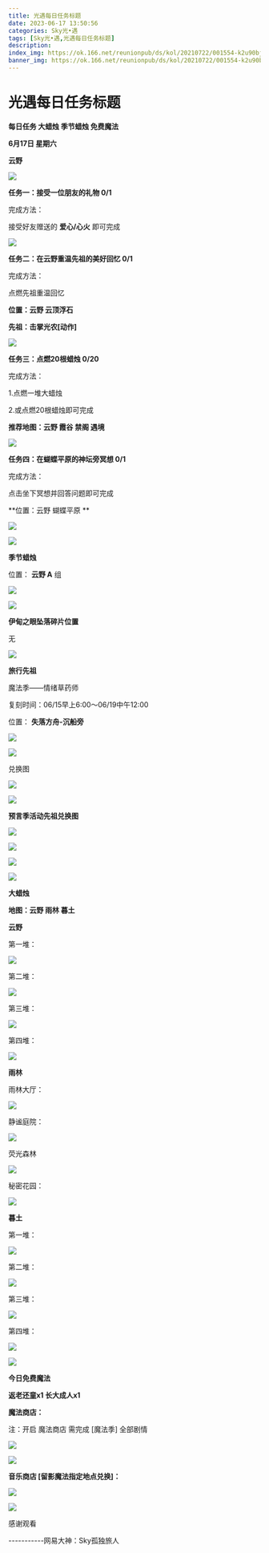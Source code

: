 ```yaml
---
title: 光遇每日任务标题
date: 2023-06-17 13:50:56
categories: Sky光•遇
tags: [Sky光•遇,光遇每日任务标题]
description: 
index_img: https://ok.166.net/reunionpub/ds/kol/20210722/001554-k2u90bj7ay.png?imageView&thumbnail=600x0&type=jpg
banner_img: https://ok.166.net/reunionpub/ds/kol/20210722/001554-k2u90bj7ay.png?imageView&thumbnail=600x0&type=jpg
---
```

# 光遇每日任务标题
**每日任务 大蜡烛 季节蜡烛 免费魔法**

 **6月17日 星期六**

 **云野**

![](https://img.166.net/reunionpub/ds/kol/20230617/000832-tn9k5u6w7e.jpg)

 **任务一：接受一位朋友的礼物 0/1**

完成方法：

接受好友赠送的 **爱心/心火** 即可完成

![](https://img.166.net/reunionpub/ds/kol/20230617/000240-vt5gp7imwe.jpeg)

 **任务二：在云野重温先祖的美好回忆 0/1**

完成方法：

点燃先祖重温回忆

 **位置：云野 云顶浮石**

 **先祖：击掌光农[动作]**

![](https://img.166.net/reunionpub/ds/kol/20230617/000453-mbj5829piq.jpg)

 **任务三：点燃20根蜡烛 0/20**

完成方法：

1.点燃一堆大蜡烛

2.或点燃20根蜡烛即可完成

 **推荐地图：云野 霞谷 禁阁 遇境**

![](https://img.166.net/reunionpub/ds/kol/20230617/000514-ipr3oqun4v.jpg)

 **任务四：在蝴蝶平原的神坛旁冥想 0/1**

完成方法：

点击坐下冥想并回答问题即可完成

 **位置：云野 蝴蝶平原  **

![](https://img.166.net/reunionpub/ds/kol/20230617/000528-9pv1c3s8df.jpg)

![](https://img.166.net/reunionpub/ds/kol/20230502/053253-tkp31d0r2j.png)

 **季节蜡烛**

位置： **云野 A** 组

![](https://img.166.net/reunionpub/ds/kol/20230616/235326-nbkm0g4w3v.png)

![](https://img.166.net/reunionpub/ds/kol/20230501/003537-boqnslm12s.png)

 **伊甸之眼坠落碎片位置**

无

![](https://img.166.net/reunionpub/ds/kol/20230501/003537-boqnslm12s.png)

 **旅行先祖**

魔法季——情绪草药师

复刻时间：06/15早上6:00～06/19中午12:00

位置： **失落方舟-沉船旁**

![](https://img.166.net/reunionpub/ds/kol/20230616/003919-pq5bmkf7s2.jpg)

![](https://img.166.net/reunionpub/ds/kol/20230616/004126-sdojk2w19v.jpeg)

兑换图

![](https://img.166.net/reunionpub/ds/kol/20230616/004150-2v7639m5ar.jpg)

![](https://img.166.net/reunionpub/ds/kol/20230501/003537-boqnslm12s.png)

 **预言季活动先祖兑换图**

![](https://img.166.net/reunionpub/ds/kol/20230610/094842-n3oplyifq5.jpg)

![](https://img.166.net/reunionpub/ds/kol/20230610/094856-ic3ykbfqvn.jpg)

![](https://img.166.net/reunionpub/ds/kol/20230610/094906-97nzhr8oi2.jpg)

![](https://img.166.net/reunionpub/ds/kol/20230501/003537-boqnslm12s.png)

 **大蜡烛**

 **地图：云野 雨林 暮土**

 **云野**

第一堆：

![](https://img.166.net/reunionpub/ds/kol/20230616/235436-k07b8psauj.jpeg)

第二堆：

![](https://img.166.net/reunionpub/ds/kol/20230616/235445-vbkzugo1s9.jpeg)

第三堆：

![](https://img.166.net/reunionpub/ds/kol/20230616/235452-m23is59tc7.jpeg)

第四堆：

![](https://img.166.net/reunionpub/ds/kol/20230616/235459-1katrpf05s.jpeg)

 **雨林**

雨林大厅：

![](https://img.166.net/reunionpub/ds/kol/20230615/235641-hqdanvj5i0.jpeg)

静谧庭院：

![](https://img.166.net/reunionpub/ds/kol/20230615/235725-rkmjv2sif4.jpeg)

荧光森林

![](https://img.166.net/reunionpub/ds/kol/20230615/235756-e2spdzjry6.jpeg)

秘密花园：

![](https://img.166.net/reunionpub/ds/kol/20230615/235845-7o53afj9yd.jpeg)

 **暮土**

第一堆：

![](https://img.166.net/reunionpub/ds/kol/20230616/235618-v4wq7ks1mn.jpeg)

第二堆：

![](https://img.166.net/reunionpub/ds/kol/20230616/235628-6u8e2blct3.jpeg)

第三堆：

![](https://img.166.net/reunionpub/ds/kol/20230616/235633-s2d8k0gw1e.jpeg)

第四堆：

![](https://img.166.net/reunionpub/ds/kol/20230616/235639-badvif0g8y.jpeg)

![](https://img.166.net/reunionpub/ds/kol/20221018/100256-wzutnocka0.png)

 **今日免费魔法**

 **返老还童x1 长大成人x1**

 **魔法商店：**

注：开启 魔法商店 需完成 [魔法季] 全部剧情

![](https://img.166.net/reunionpub/ds/kol/20221018/100559-oibznvdtus.png)

![](https://img.166.net/reunionpub/ds/kol/20230616/235707-ps2bqg0845.jpeg)

 **音乐商店 [留影魔法指定地点兑换]：**

![](https://img.166.net/reunionpub/ds/kol/20230616/235721-s6kd8th7lz.jpeg)

![](https://img.166.net/reunionpub/ds/kol/20230502/235738-ls601349yq.png)

感谢观看

\-----------网易大神：Sky孤独旅人

